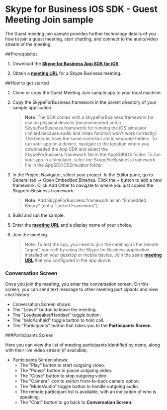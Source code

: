 # Skype for Business IOS SDK - Guest Meeting Join sample

The Guest meeting join sample provides further technology details of you how to join a guest meeting, start chatting, and connect to the audio/video stream of the meeting.

##Prerequisites

1. Download the [**Skype for Business App SDK for iOS**](https://www.microsoft.com/en-us/download/confirmation.aspx?id=51962).

2. Obtain a [**meeting URL**](https://msdn.microsoft.com/en-us/skype/appsdk/getmeetingurl) for a Skype Business meeting.

##How to get started

1. Clone or copy the Guest Meeting Join sample app to your local machine.

2. Copy the SkypeForBusiness.framework in the parent directory of your sample application.
 
   > **Note**: The SDK comes with a SkypeForBusiness.framework for use on physical devices (recommended) and a SkypeForBusiness.framework for running the iOS simulator (limited because audio and video function won't work correctly). The binaries have the same name but are in separate folders. To run your app on a device, navigate to the location where you downloaded the App SDK and select the SkypeForBusiness.framework file in the AppSDKiOS folder. To run your app in a simulator, selec the SkypeForBusiness.framework file in the AppSDKiOSSimulator folder.

3. In the Project Navigator, select your project. In the Editor pane, go to General tab -> Open Embedded Binaries.  Click the + button to add a new framework. Click Add Other to navigate to where you just copied the SkypeforBusiness.framework.

   > **Note**: Add SkypeForBusiness.framework as an "Embedded Binary" (not a "Linked Framework").

4. Build and run the sample.

6. Enter the [**meeting URL**](https://msdn.microsoft.com/en-us/skype/appsdk/getmeetingurl) and a display name of your choice.

7. Join the meeting.

   > Note: To test the app, you need to join the meeting as the remote "agent" yourself by using the Skype for Business application installed on your desktop or mobile device. Join the same [**meeting URL**](https://msdn.microsoft.com/en-us/skype/appsdk/getmeetingurl) that you configured in the app above.

### Conversation Screen

Once you join the meeting, you enter the conversation screen. On this screen, you can send text message to other meeting participants and view chat history.

- Conversation Screen shows:
 - The "Leave" button to leave the meeting.
 - The "Loudspeaker/Handset" toggle button.
 - The "held/Unheld" toggle button to hold call.
 - The "Participants" button that takes you to the **Participants Screen**.
 
###Participants Screen
 
Here you can view the list of meeting participants identified by name, along with their live video stream (if available).
- Participants Screen shows:
  - The "Play" button to start outgoing video. 
  - The "Pause" button to pause outgoing video.
  - The "Close" button to stop outgoing video.
  - The "Camera" icon to switch front-to-back camera option. 
  - The "Mute/Audio" toggle button to handle outgoing audio.
  - The remote participant list is available, with an indication of who is speaking.
  - The "Chat" button to go back to **Conversation Screen**.
 